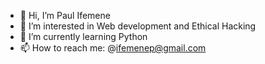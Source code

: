 - 👋 Hi, I’m Paul Ifemene
- 👀 I’m interested in Web development and Ethical Hacking
- 🌱 I’m currently learning Python
- 📫 How to reach me: @ifemenep@gmail.com

<!---
PaulIfemene/PaulIfemene is a ✨ special ✨ repository because its `README.md` (this file) appears on your GitHub profile.
You can click the Preview link to take a look at your changes.
--->
